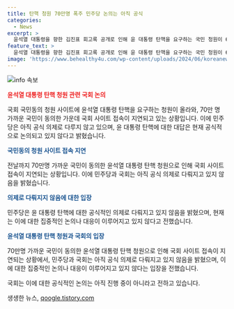 ```yaml
---
title: 탄핵 청원 70만명 폭주 민주당 논의는 아직 공식
categories:
  - News
excerpt: >
  윤석열 대통령을 향한 김진표 회고록 공개로 인해 윤 대통령 탄핵을 요구하는 국민 청원이 60만명 이상 동의를 받으며 사이트 접속 지연 사태가 발생했다. 이에 민주당은 대답해야 할 시점이 다가올텐데 아직 공식 의제로 다루고 있진 않다고 밝혔고, 국민청원을 통해 탄핵 소추가 이뤄졌다는 반응이 나오고 있다. 앞서 국민의힘 상임위 거부 및 대법관 후보 발표 관련 브리핑도 논란이 불거졌다. 유력 인물들이 이에 대한 입장을 토로하며 관심이 쏠리고 있다.
feature_text: >
  윤석열 대통령을 향한 김진표 회고록 공개로 인해 윤 대통령 탄핵을 요구하는 국민 청원이 60만명 이상 동의를 받으며 사이트 접속 지연 사태가 발생했다. 이에 민주당은 대답해야 할 시점이 다가올텐데 아직 공식 의제로 다루고 있진 않다고 밝혔고, 국민청원을 통해 탄핵 소추가 이뤄졌다는 반응이 나오고 있다. 앞서 국민의힘 상임위 거부 및 대법관 후보 발표 관련 브리핑도 논란이 불거졌다. 유력 인물들이 이에 대한 입장을 토로하며 관심이 쏠리고 있다.
image: 'https://www.behealthy4u.com/wp-content/uploads/2024/06/koreanews.jpg'
---
```


<p><img src="https://www.behealthy4u.com/wp-content/uploads/2024/06/koreanews.jpg" alt="info 속보" /></p>

<p><b><span style="color: #ee2323;">윤석열 대통령 탄핵 청원 관련 국회 논의</span></b></p>

<p>국회 국민동의 청원 사이트에 윤석열 대통령 탄핵을 요구하는 청원이 올라와, 70만 명 가까운 국민이 동의한 가운데 국회 사이트 접속이 지연되고 있는 상황입니다. 이에 민주당은 아직 공식 의제로 다루지 않고 있으며, 윤 대통령 탄핵에 대한 대답은 현재 공식적으로 논의되고 있지 않다고 밝혔습니다.</p>

<p><b><span style="color: #1a5490;">국민동의 청원 사이트 접속 지연</span></b></p>

<p>전날까지 70만명 가까운 국민이 동의한 윤석열 대통령 탄핵 청원으로 인해 국회 사이트 접속이 지연되는 상황입니다. 이에 민주당과 국회는 아직 공식 의제로 다뤄지고 있지 않음을 밝혔습니다.</p>

<p><b><span style="color: #1a5490;">의제로 다뤄지지 않음에 대한 입장</span></b></p>

<p>민주당은 윤 대통령 탄핵에 대한 공식적인 의제로 다뤄지고 있지 않음을 밝혔으며, 현재는 이에 대한 집중적인 논의나 대응이 이루어지고 있지 않다고 전했습니다.</p>

<p><b><span style="color: #1a5490;">윤석열 대통령 탄핵 청원과 국회의 입장</span></b></p>

<p>70만명 가까운 국민이 동의한 윤석열 대통령 탄핵 청원으로 인해 국회 사이트 접속이 지연되는 상황에서, 민주당과 국회는 아직 공식 의제로 다뤄지고 있지 않음을 밝혔으며, 이에 대한 집중적인 논의나 대응이 이루어지고 있지 않다는 입장을 전했습니다.</p>

<p>국회는 이에 대한 공식적인 논의는 아직 진행 중이 아니라고 전하고 있습니다.</p>
생생한 뉴스, <a href="https://qoogle.tistory.com" rel="dofollow">qoogle.tistory.com</a>


